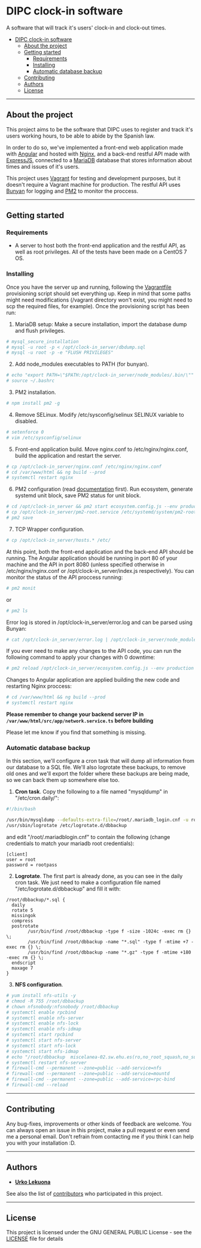 # DIPC clock-in software

A software that will track it's users' clock-in and clock-out times.

- [DIPC clock-in software](#dipc-clock-in-software)
  - [About the project](#about-the-project)
  - [Getting started](#getting-started)
    - [Requirements](#requirements)
    - [Installing](#installing)
    - [Automatic database backup](#automatic-database-backup)
  - [Contributing](#contributing)
  - [Authors](#authors)
  - [License](#license)

---

## About the project

This project aims to be the software that DIPC uses to register and track it's
users working hours, to be able to abide by the Spanish law.

In order to do so, we've implemented a front-end web application made with
[Angular](https://angular.io/) and hosted with [Nginx](https://www.nginx.com/),
and a back-end restful API made with [ExpressJS](https://expressjs.com/),
connected to a [MariaDB](https://mariadb.org/) database that stores information
about times and issues of it's users.

This project uses [Vagrant](https://www.vagrantup.com/) for testing and
development purposes, but it doesn't require a Vagrant machine for production.
The restful API uses [Bunyan](https://github.com/trentm/node-bunyan) for
logging and [PM2](https://pm2.keymetrics.io/) to monitor the proccess.

---

## Getting started

### Requirements

* A server to host both the front-end application and the restful API, as well
  as root privileges. All of the tests have been made on a CentOS 7 OS.

### Installing

Once you have the server up and running, following the
[Vagrantfile](./Vagrantfile) provisioning script should set everything up. Keep
in mind that some paths might need modifications (/vagrant directory won't
exist, you might need to scp the required files, for example). Once the
provisioning script has been run:

1. MariaDB setup: Make a secure installation, import the database dump and
   flush privileges.
```bash
# mysql_secure_installation
# mysql -u root -p < /opt/clock-in_server/dbdump.sql
# mysql -u root -p -e "FLUSH PRIVILEGES"
```
2. Add node_modules executables to PATH (for bunyan).
```bash
# echo "export PATH=\"$PATH:/opt/clock-in_server/node_modules/.bin/\"" >> ~/.bashrc
# source ~/.bashrc
```
3. PM2 installation.
```bash
# npm install pm2 -g
```
4. Remove SELinux. Modify /etc/sysconfig/selinux SELINUX variable to disabled.
```bash
# setenforce 0
# vim /etc/sysconfig/selinux
```
5. Front-end application build. Move nginx.conf to /etc/nginx/nginx.conf, build
   the application and restart the server.
```bash
# cp /opt/clock-in_server/nginx.conf /etc/nginx/nginx.conf
# cd /var/www/html && ng build --prod
# systemctl restart nginx
```
6. PM2 configuration (read
   [documentation](https://pm2.keymetrics.io/docs/usage/quick-start/) first).
   Run ecosystem, generate systemd unit block, save PM2 status for unit block.
```bash
# cd /opt/clock-in_server && pm2 start ecosystem.config.js --env production
# cp /opt/clock-in_server/pm2-root.service /etc/systemd/system/pm2-root.service
# pm2 save
```
7. TCP Wrapper configuration.
```bash
# cp /opt/clock-in_server/hosts.* /etc/
```

At this point, both the front-end application and the back-end API should be
running. The Angular application should be running in port 80 of your machine
and the API in port 8080 (unless specified otherwise in /etc/nginx/nginx.conf
or /opt/clock-in_server/index.js respectively). You can monitor the status of
the API proccess running:

```bash
# pm2 monit
```
or
```bash
# pm2 ls
```

Error log is stored in /opt/clock-in_server/error.log and can be parsed using Bunyan:

```bash
# cat /opt/clock-in_server/error.log | /opt/clock-in_server/node_modules/.bin/bunyan
```

If you ever need to make any changes to the API code, you can run the following
command to apply your changes with 0 downtime:

```bash
# pm2 reload /opt/clock-in_server/ecosystem.config.js --env production
```

Changes to Angular application are applied building the new code and restarting
Nginx proccess:

```bash
# cd /var/www/html && ng build --prod
# systemctl restart nginx
```

**Please remember to change your backend server IP in
`/var/www/html/src/app/network.service.ts` before building**

Please let me know if you find that something is missing.

### Automatic database backup

In this section, we'll configure a cron task that will dump all information
from our database to a SQL file. We'll also logrotate these backups, to remove
old ones and we'll export the folder where these backups are being made, so we
can back them up somewhere else too.

1. **Cron task**. Copy the following to a file named "mysqldump" in "/etc/cron.daily/":
```bash
#!/bin/bash

/usr/bin/mysqldump --defaults-extra-file=/root/.mariadb_login.cnf -u root --single-transaction --quick --lock-tables=false --all-databases | tee /opt/clock-in_server/dbdump.sql > /root/dbbackup/full-backup-$(date +\%F).sql
/usr/sbin/logrotate /etc/logrotate.d/dbbackup

```

and edit "/root/.mariadblogin.cnf" to contain the following (change credentials
to match your mariadb root credentials):
```
[client]
user = root
password = rootpass
```
2. **Logrotate**. The first part is already done, as you can see in the daily
   cron task. We just need to make a configuration file named
   "/etc/logrotate.d/dbbackup" and fill it with:
```
/root/dbbackup/*.sql {
  daily
  rotate 5
  missingok
  compress
  postrotate
        /usr/bin/find /root/dbbackup -type f -size -1024c -exec rm {} \;
        /usr/bin/find /root/dbbackup -name "*.sql" -type f -mtime +7 -exec rm {} \;
        /usr/bin/find /root/dbbackup -name "*.gz" -type f -mtime +180 -exec rm {} \;
  endscript
  maxage 7
}
```
3. **NFS configuration**.
```bash
# yum install nfs-utils -y
# chmod -R 755 /root/dbbackup
# chown nfsnobody:nfsnobody /root/dbbackup
# systemctl enable rpcbind
# systemctl enable nfs-server
# systemctl enable nfs-lock
# systemctl enable nfs-idmap
# systemctl start rpcbind
# systemctl start nfs-server
# systemctl start nfs-lock
# systemctl start nfs-idmap
# echo "/root/dbbackup  miscelanea-02.sw.ehu.es(ro,no_root_squash,no_subtree_check)" >> /etc/exports
# systemctl restart nfs-server
# firewall-cmd --permanent --zone=public --add-service=nfs
# firewall-cmd --permanent --zone=public --add-service=mountd
# firewall-cmd --permanent --zone=public --add-service=rpc-bind
# firewall-cmd --reload
```


---

## Contributing

Any bug-fixes, improvements or other kinds of feedback are welcome. You can
always open an issue in this project, make a pull request or even send me a
personal email. Don't refrain from contacting me if you think I can help you
with your installation :D.

---

## Authors

* **[Urko Lekuona](https://github.com/UrkoLekuona)**

See also the list of
[contributors](https://github.com/UrkoLekuona/clock-in-software/graphs/contributors)
who participated in this project.

---

## License

This project is licensed under the GNU GENERAL PUBLIC License - see the
[LICENSE](LICENSE) file for details
